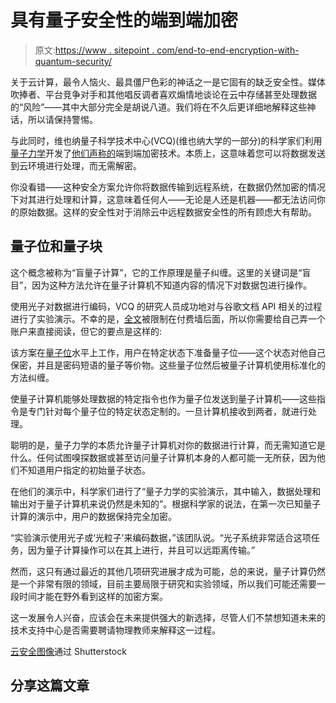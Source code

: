 # 具有量子安全性的端到端加密

> 原文:[https://www . sitepoint . com/end-to-end-encryption-with-quantum-security/](https://www.sitepoint.com/end-to-end-encryption-with-quantum-security/)

关于云计算，最令人恼火、最具僵尸色彩的神话之一是它固有的缺乏安全性。媒体吹捧者、平台竞争对手和其他唱反调者喜欢煽情地谈论在云中存储甚至处理数据的“风险”——其中大部分完全是胡说八道。我们将在不久后更详细地解释这些神话，所以请保持警惕。

与此同时，维也纳量子科学技术中心(VCQ)(维也纳大学的一部分)的科学家们利用[量子力学](http://en.wikipedia.org/wiki/Quantum_mechanics)开发了[他们声称的](http://medienportal.univie.ac.at/presse/aktuelle-pressemeldungen/detailansicht/artikel/quantum-physics-enables-perfectly-secure-cloud-computing/ "Press Release")端到端加密技术。本质上，这意味着您可以将数据发送到云环境进行处理，而无需解密。

你没看错——这种安全方案允许你将数据传输到远程系统，在数据仍然加密的情况下对其进行处理和计算，这意味着任何人——无论是人还是机器——都无法访问你的原始数据。这样的安全性对于消除云中远程数据安全性的所有顾虑大有帮助。

## 量子位和量子块

这个概念被称为“盲量子计算”，它的工作原理是量子纠缠。这里的关键词是“盲目”，因为这种方法允许在量子计算机不知道内容的情况下对数据包进行操作。

使用光子对数据进行编码，VCQ 的研究人员成功地对与谷歌文档 API 相关的过程进行了实验演示。不幸的是，[全文](http://www.sciencemag.org/content/335/6066/303.full)被限制在付费墙后面，所以你需要给自己弄一个账户来直接阅读，但它的要点是这样的:

该方案在[量子位](http://en.wikipedia.org/wiki/Qubit)水平上工作，用户在特定状态下准备量子位——这个状态对他自己保密，并且是密码短语的量子等价物。这些量子位然后被量子计算机使用标准化的方法纠缠。

使量子计算机能够处理数据的特定指令也作为量子位发送到量子计算机——这些指令是专门针对每个量子位的特定状态定制的。一旦计算机接收到两者，就进行处理。

聪明的是，量子力学的本质允许量子计算机对你的数据进行计算，而无需知道它是什么。任何试图嗅探数据或甚至访问量子计算机本身的人都可能一无所获，因为他们不知道用户指定的初始量子状态。

在他们的演示中，科学家们进行了“量子力学的实验演示，其中输入，数据处理和输出对于量子计算机来说仍然是未知的”。根据科学家的说法，在第一次已知量子计算的演示中，用户的数据保持完全加密。

“实验演示使用光子或‘光粒子’来编码数据，”该团队说。“光子系统非常适合这项任务，因为量子计算操作可以在其上进行，并且可以远距离传输。”

然而，这只有通过最近的其他几项研究进展才成为可能，总的来说，量子计算仍然是一个非常有限的领域，目前主要局限于研究和实验领域，所以我们可能还需要一段时间才能在野外看到这样的加密方案。

这一发展令人兴奋，应该会在未来提供强大的新选择，尽管人们不禁想知道未来的技术支持中心是否需要聘请物理教师来解释这一过程。

[云安全图像](http://www.shutterstock.com/pic.mhtml?id=81823363)通过 Shutterstock

## 分享这篇文章